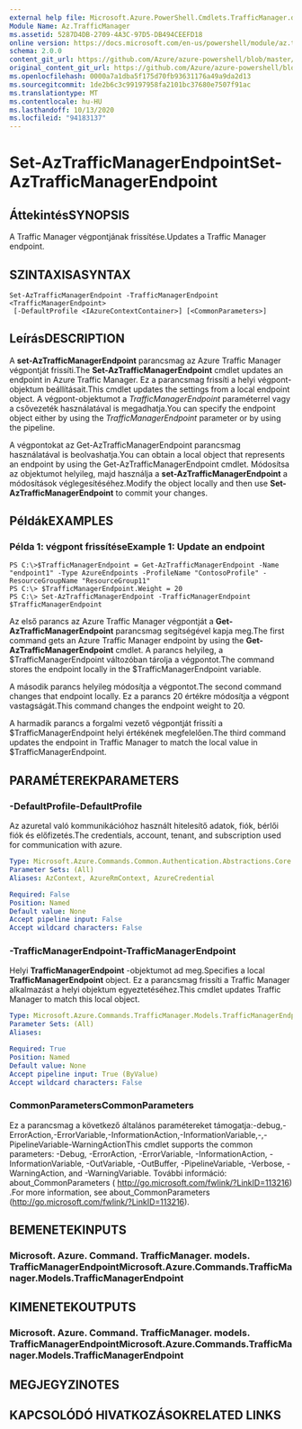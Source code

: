 ```yaml
---
external help file: Microsoft.Azure.PowerShell.Cmdlets.TrafficManager.dll-Help.xml
Module Name: Az.TrafficManager
ms.assetid: 5287D4DB-2709-4A3C-97D5-DB494CEEFD18
online version: https://docs.microsoft.com/en-us/powershell/module/az.trafficmanager/set-aztrafficmanagerendpoint
schema: 2.0.0
content_git_url: https://github.com/Azure/azure-powershell/blob/master/src/TrafficManager/TrafficManager/help/Set-AzTrafficManagerEndpoint.md
original_content_git_url: https://github.com/Azure/azure-powershell/blob/master/src/TrafficManager/TrafficManager/help/Set-AzTrafficManagerEndpoint.md
ms.openlocfilehash: 0000a7a1dba5f175d70fb93631176a49a9da2d13
ms.sourcegitcommit: 1de2b6c3c99197958fa2101bc37680e7507f91ac
ms.translationtype: MT
ms.contentlocale: hu-HU
ms.lasthandoff: 10/13/2020
ms.locfileid: "94183137"
---
```

# <span data-ttu-id="1d986-101">Set-AzTrafficManagerEndpoint</span><span class="sxs-lookup"><span data-stu-id="1d986-101">Set-AzTrafficManagerEndpoint</span></span>

## <span data-ttu-id="1d986-102">Áttekintés</span><span class="sxs-lookup"><span data-stu-id="1d986-102">SYNOPSIS</span></span>
<span data-ttu-id="1d986-103">A Traffic Manager végpontjának frissítése.</span><span class="sxs-lookup"><span data-stu-id="1d986-103">Updates a Traffic Manager endpoint.</span></span>

## <span data-ttu-id="1d986-104">SZINTAXISA</span><span class="sxs-lookup"><span data-stu-id="1d986-104">SYNTAX</span></span>

```
Set-AzTrafficManagerEndpoint -TrafficManagerEndpoint <TrafficManagerEndpoint>
 [-DefaultProfile <IAzureContextContainer>] [<CommonParameters>]
```

## <span data-ttu-id="1d986-105">Leírás</span><span class="sxs-lookup"><span data-stu-id="1d986-105">DESCRIPTION</span></span>
<span data-ttu-id="1d986-106">A **set-AzTrafficManagerEndpoint** parancsmag az Azure Traffic Manager végpontját frissíti.</span><span class="sxs-lookup"><span data-stu-id="1d986-106">The **Set-AzTrafficManagerEndpoint** cmdlet updates an endpoint in Azure Traffic Manager.</span></span>
<span data-ttu-id="1d986-107">Ez a parancsmag frissíti a helyi végpont-objektum beállításait.</span><span class="sxs-lookup"><span data-stu-id="1d986-107">This cmdlet updates the settings from a local endpoint object.</span></span>
<span data-ttu-id="1d986-108">A végpont-objektumot a *TrafficManagerEndpoint* paraméterrel vagy a csővezeték használatával is megadhatja.</span><span class="sxs-lookup"><span data-stu-id="1d986-108">You can specify the endpoint object either by using the *TrafficManagerEndpoint* parameter or by using the pipeline.</span></span>

<span data-ttu-id="1d986-109">A végpontokat az Get-AzTrafficManagerEndpoint parancsmag használatával is beolvashatja.</span><span class="sxs-lookup"><span data-stu-id="1d986-109">You can obtain a local object that represents an endpoint by using the Get-AzTrafficManagerEndpoint cmdlet.</span></span>
<span data-ttu-id="1d986-110">Módosítsa az objektumot helyileg, majd használja a **set-AzTrafficManagerEndpoint** a módosítások véglegesítéséhez.</span><span class="sxs-lookup"><span data-stu-id="1d986-110">Modify the object locally and then use **Set-AzTrafficManagerEndpoint** to commit your changes.</span></span>

## <span data-ttu-id="1d986-111">Példák</span><span class="sxs-lookup"><span data-stu-id="1d986-111">EXAMPLES</span></span>

### <span data-ttu-id="1d986-112">Példa 1: végpont frissítése</span><span class="sxs-lookup"><span data-stu-id="1d986-112">Example 1: Update an endpoint</span></span>
```
PS C:\>$TrafficManagerEndpoint = Get-AzTrafficManagerEndpoint -Name "endpoint1" -Type AzureEndpoints -ProfileName "ContosoProfile" -ResourceGroupName "ResourceGroup11"
PS C:\> $TrafficManagerEndpoint.Weight = 20
PS C:\> Set-AzTrafficManagerEndpoint -TrafficManagerEndpoint $TrafficManagerEndpoint
```

<span data-ttu-id="1d986-113">Az első parancs az Azure Traffic Manager végpontját a **Get-AzTrafficManagerEndpoint** parancsmag segítségével kapja meg.</span><span class="sxs-lookup"><span data-stu-id="1d986-113">The first command gets an Azure Traffic Manager endpoint by using the **Get-AzTrafficManagerEndpoint** cmdlet.</span></span>
<span data-ttu-id="1d986-114">A parancs helyileg, a $TrafficManagerEndpoint változóban tárolja a végpontot.</span><span class="sxs-lookup"><span data-stu-id="1d986-114">The command stores the endpoint locally in the $TrafficManagerEndpoint variable.</span></span>

<span data-ttu-id="1d986-115">A második parancs helyileg módosítja a végpontot.</span><span class="sxs-lookup"><span data-stu-id="1d986-115">The second command changes that endpoint locally.</span></span>
<span data-ttu-id="1d986-116">Ez a parancs 20 értékre módosítja a végpont vastagságát.</span><span class="sxs-lookup"><span data-stu-id="1d986-116">This command changes the endpoint weight to 20.</span></span>

<span data-ttu-id="1d986-117">A harmadik parancs a forgalmi vezető végpontját frissíti a $TrafficManagerEndpoint helyi értékének megfelelően.</span><span class="sxs-lookup"><span data-stu-id="1d986-117">The third command updates the endpoint in Traffic Manager to match the local value in $TrafficManagerEndpoint.</span></span>

## <span data-ttu-id="1d986-118">PARAMÉTEREK</span><span class="sxs-lookup"><span data-stu-id="1d986-118">PARAMETERS</span></span>

### <span data-ttu-id="1d986-119">-DefaultProfile</span><span class="sxs-lookup"><span data-stu-id="1d986-119">-DefaultProfile</span></span>
<span data-ttu-id="1d986-120">Az azuretal való kommunikációhoz használt hitelesítő adatok, fiók, bérlői fiók és előfizetés.</span><span class="sxs-lookup"><span data-stu-id="1d986-120">The credentials, account, tenant, and subscription used for communication with azure.</span></span>

```yaml
Type: Microsoft.Azure.Commands.Common.Authentication.Abstractions.Core.IAzureContextContainer
Parameter Sets: (All)
Aliases: AzContext, AzureRmContext, AzureCredential

Required: False
Position: Named
Default value: None
Accept pipeline input: False
Accept wildcard characters: False
```

### <span data-ttu-id="1d986-121">-TrafficManagerEndpoint</span><span class="sxs-lookup"><span data-stu-id="1d986-121">-TrafficManagerEndpoint</span></span>
<span data-ttu-id="1d986-122">Helyi **TrafficManagerEndpoint** -objektumot ad meg.</span><span class="sxs-lookup"><span data-stu-id="1d986-122">Specifies a local **TrafficManagerEndpoint** object.</span></span>
<span data-ttu-id="1d986-123">Ez a parancsmag frissíti a Traffic Manager alkalmazást a helyi objektum egyeztetéséhez.</span><span class="sxs-lookup"><span data-stu-id="1d986-123">This cmdlet updates Traffic Manager to match this local object.</span></span>

```yaml
Type: Microsoft.Azure.Commands.TrafficManager.Models.TrafficManagerEndpoint
Parameter Sets: (All)
Aliases:

Required: True
Position: Named
Default value: None
Accept pipeline input: True (ByValue)
Accept wildcard characters: False
```

### <span data-ttu-id="1d986-124">CommonParameters</span><span class="sxs-lookup"><span data-stu-id="1d986-124">CommonParameters</span></span>
<span data-ttu-id="1d986-125">Ez a parancsmag a következő általános paramétereket támogatja:-debug,-ErrorAction,-ErrorVariable,-InformationAction,-InformationVariable,-,-PipelineVariable-WarningAction</span><span class="sxs-lookup"><span data-stu-id="1d986-125">This cmdlet supports the common parameters: -Debug, -ErrorAction, -ErrorVariable, -InformationAction, -InformationVariable, -OutVariable, -OutBuffer, -PipelineVariable, -Verbose, -WarningAction, and -WarningVariable.</span></span> <span data-ttu-id="1d986-126">További információ: about_CommonParameters ( http://go.microsoft.com/fwlink/?LinkID=113216) .</span><span class="sxs-lookup"><span data-stu-id="1d986-126">For more information, see about_CommonParameters (http://go.microsoft.com/fwlink/?LinkID=113216).</span></span>

## <span data-ttu-id="1d986-127">BEMENETEK</span><span class="sxs-lookup"><span data-stu-id="1d986-127">INPUTS</span></span>

### <span data-ttu-id="1d986-128">Microsoft. Azure. Command. TrafficManager. models. TrafficManagerEndpoint</span><span class="sxs-lookup"><span data-stu-id="1d986-128">Microsoft.Azure.Commands.TrafficManager.Models.TrafficManagerEndpoint</span></span>

## <span data-ttu-id="1d986-129">KIMENETEK</span><span class="sxs-lookup"><span data-stu-id="1d986-129">OUTPUTS</span></span>

### <span data-ttu-id="1d986-130">Microsoft. Azure. Command. TrafficManager. models. TrafficManagerEndpoint</span><span class="sxs-lookup"><span data-stu-id="1d986-130">Microsoft.Azure.Commands.TrafficManager.Models.TrafficManagerEndpoint</span></span>

## <span data-ttu-id="1d986-131">MEGJEGYZI</span><span class="sxs-lookup"><span data-stu-id="1d986-131">NOTES</span></span>

## <span data-ttu-id="1d986-132">KAPCSOLÓDÓ HIVATKOZÁSOK</span><span class="sxs-lookup"><span data-stu-id="1d986-132">RELATED LINKS</span></span>
